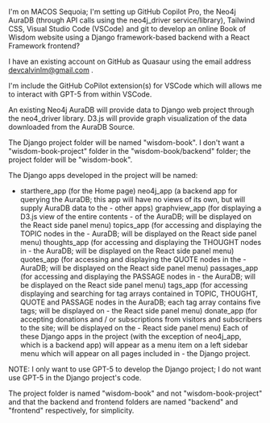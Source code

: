 I'm on MACOS Sequoia; I'm setting up GitHub Copilot Pro, the Neo4j AuraDB (through API calls using the neo4j_driver service/library), Tailwind CSS, Visual Studio Code (VSCode) and git to develop an online Book of Wisdom website using a Django framework-based backend with a React Framework frontend?

I have an existing account on GitHub as Quasaur using the email address devcalvinlm@gmail.com .

I'm include the GitHub CoPilot extension(s) for VSCode which will allows me to interact with GPT-5 from within VSCode.

An existing Neo4j AuraDB will provide data to Django web project through the neo4_driver library. D3.js will provide graph visualization of the data downloaded from the AuraDB Source.

The Django project folder will be named "wisdom-book". I don't want a "wisdom-book-project" folder in the "wisdom-book/backend" folder; the project folder will be "wisdom-book".

The Django apps developed in the project will be named:

- starthere_app (for the Home page)
neo4j_app (a backend app for querying the AuraDB; this app will have no views of its own, but will supply AuraDB data to the - other apps)
graphview_app (for displaying a D3.js view of the entire contents - of the AuraDB; will be displayed on the React side panel menu)
topics_app (for accessing and displaying the TOPIC nodes in the - AuraDB; will be displayed on the React side panel menu)
thoughts_app (for accessing and displaying the THOUGHT nodes in - the AuraDB; will be displayed on the React side panel menu)
quotes_app (for accessing and displaying the QUOTE nodes in the - AuraDB; will be displayed on the React side panel menu)
passages_app (for accessing and displaying the PASSAGE nodes in - the AuraDB; will be displayed on the React side panel menu)
tags_app (for accessing displaying and searching for tag arrays contained in TOPIC, THOUGHT, QUOTE and PASSAGE nodes in the AuraDB; each tag array contains five tags; will be displayed on - the React side panel menu)
donate_app (for accepting donations and / or subscriptions from visitors and subscribers to the site; will be displayed on the - React side panel menu)
Each of these Django apps in the project (with the exception of neo4j_app, which is a backend app) will appear as a menu item on a left sidebar menu which will appear on all pages included in - the Django project.

NOTE: I only want to use GPT-5 to develop the Django project; I do not want use GPT-5 in the Django project's code.

The project folder is named "wisdom-book" and not "wisdom-book-project" and that the backend and frontend folders are named "backend" and "frontend" respectively, for simplicity.
